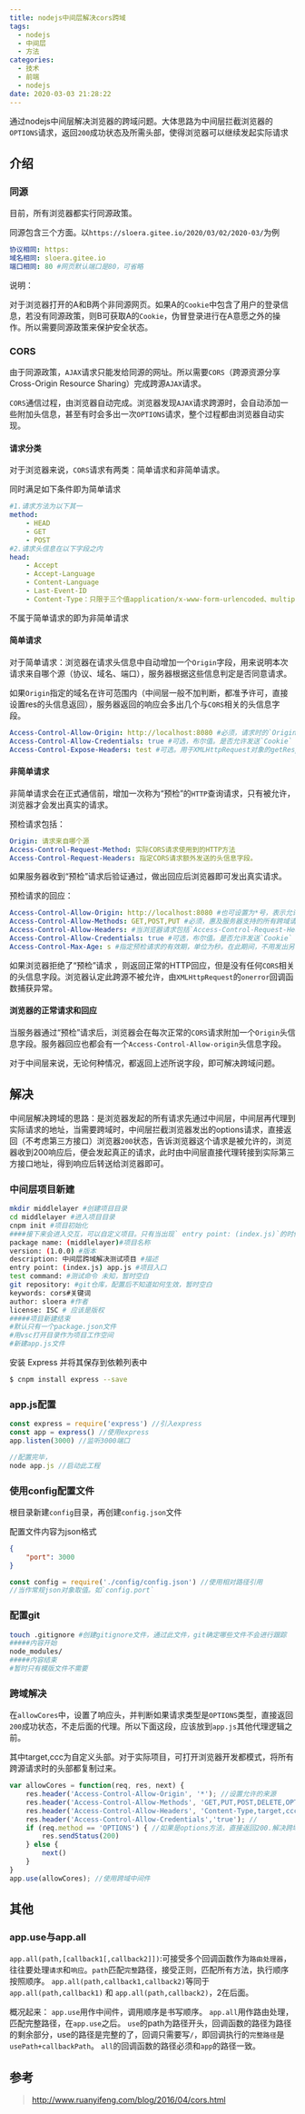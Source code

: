 ```yaml
---
title: nodejs中间层解决cors跨域
tags:
  - nodejs
  - 中间层
  - 方法
categories:
  - 技术
  - 前端
  - nodejs
date: 2020-03-03 21:28:22
---
```


通过nodejs中间层解决浏览器的跨域问题。大体思路为中间层拦截浏览器的`OPTIONS`请求，返回`200`成功状态及所需头部，使得浏览器可以继续发起实际请求
<!-- more -->

## 介绍

### 同源

目前，所有浏览器都实行同源政策。

同源包含三个方面。以`https://sloera.gitee.io/2020/03/02/2020-03/`为例

```yaml
协议相同: https:
域名相同: sloera.gitee.io
端口相同: 80 #网页默认端口是80，可省略
```

说明：

​	对于浏览器打开的A和B两个非同源网页。如果A的`Cookie`中包含了用户的登录信息，若没有同源政策，则B可获取A的`Cookie`，伪冒登录进行在A意愿之外的操作。所以需要同源政策来保护安全状态。

### CORS

由于同源政策，`AJAX`请求只能发给同源的网址。所以需要`CORS`（跨源资源分享Cross-Origin Resource Sharing）完成跨源`AJAX`请求。

`CORS`通信过程，由浏览器自动完成。浏览器发现`AJAX`请求跨源时，会自动添加一些附加头信息，甚至有时会多出一次`OPTIONS`请求，整个过程都由浏览器自动实现。

#### 请求分类

对于浏览器来说，`CORS`请求有两类：简单请求和非简单请求。

同时满足如下条件即为简单请求

```yaml
#1.请求方法为以下其一
method: 
	- HEAD
	- GET
	- POST
#2.请求头信息在以下字段之内
head:
	- Accept
	- Accept-Language
	- Content-Language
	- Last-Event-ID
	- Content-Type：只限于三个值application/x-www-form-urlencoded、multipart/form-data、text/plain #注意。`application/json`不在其中，所以如果post的请求体是json格式，必为非简单请求。
```

不属于简单请求的即为非简单请求

#### 简单请求

对于简单请求：浏览器在请求头信息中自动增加一个`Origin`字段，用来说明本次请求来自哪个源（协议、域名、端口），服务器根据这些信息判定是否同意请求。

如果`Origin`指定的域名在许可范围内（中间层一般不加判断，都准予许可，直接设置res的头信息返回），服务器返回的响应会多出几个与`CORS`相关的头信息字段。

```yaml
Access-Control-Allow-Origin: http://localhost:8080 #必须，请求时的`Origin`或者`*`
Access-Control-Allow-Credentials: true #可选，布尔值。是否允许发送`Cookie`
Access-Control-Expose-Headers: test #可选。用于XMLHttpRequest对象的getResponseHeader()取值。
```

#### 非简单请求

非简单请求会在正式通信前，增加一次称为“预检”的`HTTP`查询请求，只有被允许，浏览器才会发出真实的请求。

预检请求包括：

```yaml
Origin: 请求来自哪个源
Access-Control-Request-Method: 实际CORS请求使用到的HTTP方法
Access-Control-Request-Headers: 指定CORS请求额外发送的头信息字段。
```

如果服务器收到“预检”请求后验证通过，做出回应后浏览器即可发出真实请求。

预检请求的回应：

```yaml
Access-Control-Allow-Origin: http://localhost:8080 #也可设置为*号，表示允许所有跨源请求
Access-Control-Allow-Methods: GET,POST,PUT #必须，惠及服务器支持的所有跨域请求的方法
Access-Control-Allow-Headers: #当浏览器请求包括`Access-Control-Request-Headers`时必须，表明服务器支持的所有头信息字段。为所有！不只只是浏览器请求的额外头信息。
Access-Control-Allow-Credentials: true #可选，布尔值。是否允许发送`Cookie`
Access-Control-Max-Age: s #指定预检请求的有效期，单位为秒。在此期间，不用发出另一条预检请求
```

如果浏览器拒绝了“预检”请求 ，则返回正常的HTTP回应，但是没有任何`CORS`相关的头信息字段。浏览器认定此跨源不被允许，由`XMLHttpRequest`的`onerror`回调函数捕获异常。

#### 浏览器的正常请求和回应

当服务器通过“预检”请求后，浏览器会在每次正常的`CORS`请求附加一个`Origin`头信息字段。服务器回应也都会有一个`Access-Control-Allow-origin`头信息字段。

对于中间层来说，无论何种情况，都返回上述所说字段，即可解决跨域问题。

## 解决

中间层解决跨域的思路：是浏览器发起的所有请求先通过中间层，中间层再代理到实际请求的地址，当需要跨域时，中间层拦截浏览器发出的options请求，直接返回（不考虑第三方接口）浏览器`200`状态，告诉浏览器这个请求是被允许的，浏览器收到200响应后，便会发起真正的请求，此时由中间层直接代理转接到实际第三方接口地址，得到响应后转送给浏览器即可。

### 中间层项目新建

```sh
mkdir middlelayer #创建项目目录
cd middlelayer #进入项目目录
cnpm init #项目初始化
####接下来会进入交互，可以自定义项目。只有当出现`	entry point: (index.js)`的时候，输入`app.js`再回车
package name: (middlelayer)#项目名称
version: (1.0.0) #版本
description: 中间层跨域解决测试项目 #描述
entry point: (index.js) app.js #项目入口
test command: #测试命令 未知，暂时空白
git repository: #git仓库，配置后不知道如何生效，暂时空白
keywords: cors#关键词
author: sloera #作者
license: ISC # 应该是版权
#####项目新建结束
#默认只有一个package.json文件
#用vsc打开目录作为项目工作空间
#新建app.js文件
```

安装 Express 并将其保存到依赖列表中

```sh
$ cnpm install express --save
```

### app.js配置

```javascript
const express = require('express') //引入express
const app = express() //使用express
app.listen(3000) //监听3000端口

//配置完毕，
node app.js //启动此工程
```

### 使用config配置文件

根目录新建`config`目录，再创建`config.json`文件

配置文件内容为json格式

```json
{
    "port": 3000
}
```

```javascript
const config = require('./config/config.json') //使用相对路径引用
//当作常规json对象取值。如`config.port`
```

### 配置git

```sh
touch .gitignore #创建gitignore文件，通过此文件，git确定哪些文件不会进行跟踪
#####内容开始
node_modules/
#####内容结束
#暂时只有模版文件不需要
```

### 跨域解决

在`allowCores`中，设置了响应头，并判断如果请求类型是`OPTIONS`类型，直接返回`200`成功状态，不走后面的代理。所以下面这段，应该放到`app.js`其他代理逻辑之前。

其中target,ccc为自定义头部。对于实际项目，可打开浏览器开发都模式，将所有跨源请求时的头部都复制过来。

```javascript
var allowCores = function(req, res, next) {
    res.header('Access-Control-Allow-Origin', '*'); //设置允许的来源
    res.header('Access-Control-Allow-Methods', 'GET,PUT,POST,DELETE,OPTIONS');// 允许的请求方法
    res.header('Access-Control-Allow-Headers', 'Content-Type,target,ccc,DNT,X-Mx-ReqToken,Keep-Alive,User-Agent,X_Requested_With,If-Modified-Since,Cache-Control, Accept-Language, Origin, Accept-Encoding'); //允许的头部
    res.header('Access-Control-Allow-Credentials','true'); //
    if (req.method == 'OPTIONS') { //如果是options方法，直接返回200.解决跨域响应问题
        res.sendStatus(200)
    } else {
        next()
    } 
}
app.use(allowCores); //使用跨域中间件
```



## 其他

### app.use与app.all

`app.all(path,[callback1[,callback2]])`:可接受多个回调函数作为`路由处理器`，往往要处理`请求`和`响应`。`path`匹配`完整`路径，接受正则，匹配所有方法，执行顺序按照顺序。
`app.all(path,callback1,callback2)`等同于
`app.all(path,callback1)` 和 `app.all(path,callback2)`，2在后面。

概况起来：
`app.use`用作中间件，调用顺序是书写顺序。
`app.all`用作路由处理，匹配完整路径，在`app.use`之后。
`use`的path为路径开头，回调函数的路径为路径的剩余部分，use的路径是完整的了，回调只需要写`/`，即回调执行的`完整路径`是 `usePath+callbackPath`。
`all`的回调函数的路径必须和`app`的路径一致。

## 参考

> <http://www.ruanyifeng.com/blog/2016/04/cors.html>